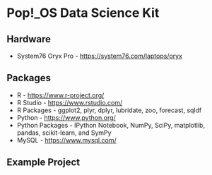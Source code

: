 # Pop!\_OS Data Science Kit

## Hardware

- System76 Oryx Pro - https://system76.com/laptops/oryx

## Packages

- R - https://www.r-project.org/
- R Studio - https://www.rstudio.com/
- R Packages - ggplot2, plyr, dplyr, lubridate, zoo, forecast, sqldf
- Python - https://www.python.org/
- Python Packages - IPython Notebook, NumPy, SciPy, matplotlib, pandas, scikit-learn, and SymPy
- MySQL - https://www.mysql.com/

## Example Project

